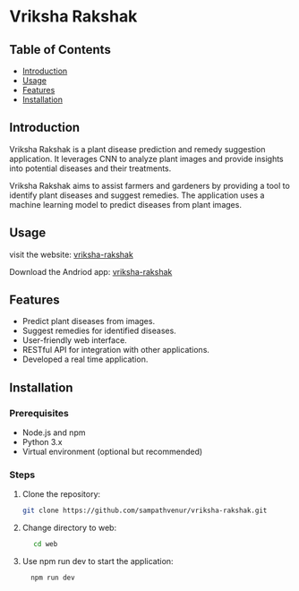 # Vriksha Rakshak

## Table of Contents

- [Introduction](#introduction)
- [Usage](#usage)
- [Features](#features)
- [Installation](#installation)

## Introduction

Vriksha Rakshak is a plant disease prediction and remedy suggestion application. It leverages CNN to analyze plant images and provide insights into potential diseases and their treatments.

Vriksha Rakshak aims to assist farmers and gardeners by providing a tool to identify plant diseases and suggest remedies. The application uses a machine learning model to predict diseases from plant images.

## Usage

visit the website:
[vriksha-rakshak](https://vriksha-rakshak.vercel.app/)

Download the Andriod app:
[vriksha-rakshak](https://drive.google.com/drive/folders/1Lc1J_hTi_coRAt26rPWptpOcYyBWpBhd?usp=sharing)

## Features

- Predict plant diseases from images.
- Suggest remedies for identified diseases.
- User-friendly web interface.
- RESTful API for integration with other applications.
- Developed a real time application.

## Installation

### Prerequisites

- Node.js and npm
- Python 3.x
- Virtual environment (optional but recommended)

### Steps

1. Clone the repository:

   ```bash
   git clone https://github.com/sampathvenur/vriksha-rakshak.git
   ```
2. Change directory to web:

  ```bash
        cd web
  ```
3. Use npm run dev to start the application:

   ```bash
     npm run dev
   ```
   
